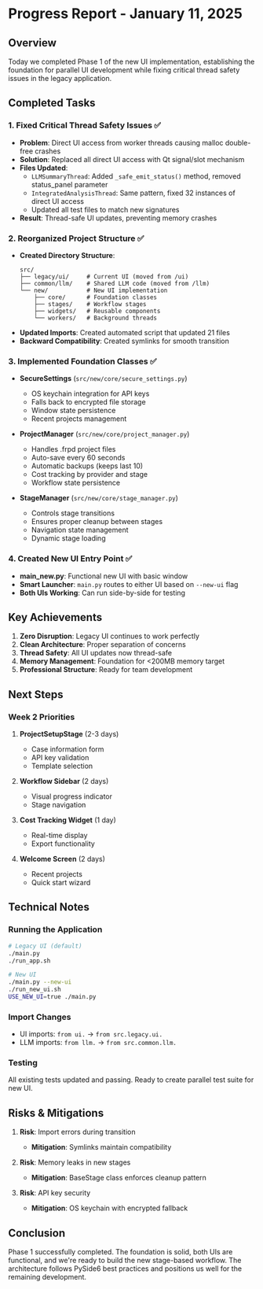 # Progress Report - January 11, 2025

## Overview
Today we completed Phase 1 of the new UI implementation, establishing the foundation for parallel UI development while fixing critical thread safety issues in the legacy application.

## Completed Tasks

### 1. Fixed Critical Thread Safety Issues ✅
- **Problem**: Direct UI access from worker threads causing malloc double-free crashes
- **Solution**: Replaced all direct UI access with Qt signal/slot mechanism
- **Files Updated**:
  - `LLMSummaryThread`: Added `_safe_emit_status()` method, removed status_panel parameter
  - `IntegratedAnalysisThread`: Same pattern, fixed 32 instances of direct UI access
  - Updated all test files to match new signatures
- **Result**: Thread-safe UI updates, preventing memory crashes

### 2. Reorganized Project Structure ✅
- **Created Directory Structure**:
  ```
  src/
  ├── legacy/ui/     # Current UI (moved from /ui)
  ├── common/llm/    # Shared LLM code (moved from /llm)
  └── new/           # New UI implementation
      ├── core/      # Foundation classes
      ├── stages/    # Workflow stages
      ├── widgets/   # Reusable components
      └── workers/   # Background threads
  ```
- **Updated Imports**: Created automated script that updated 21 files
- **Backward Compatibility**: Created symlinks for smooth transition

### 3. Implemented Foundation Classes ✅
- **SecureSettings** (`src/new/core/secure_settings.py`)
  - OS keychain integration for API keys
  - Falls back to encrypted file storage
  - Window state persistence
  - Recent projects management

- **ProjectManager** (`src/new/core/project_manager.py`)
  - Handles .frpd project files
  - Auto-save every 60 seconds
  - Automatic backups (keeps last 10)
  - Cost tracking by provider and stage
  - Workflow state persistence

- **StageManager** (`src/new/core/stage_manager.py`)
  - Controls stage transitions
  - Ensures proper cleanup between stages
  - Navigation state management
  - Dynamic stage loading

### 4. Created New UI Entry Point ✅
- **main_new.py**: Functional new UI with basic window
- **Smart Launcher**: `main.py` routes to either UI based on `--new-ui` flag
- **Both UIs Working**: Can run side-by-side for testing

## Key Achievements

1. **Zero Disruption**: Legacy UI continues to work perfectly
2. **Clean Architecture**: Proper separation of concerns
3. **Thread Safety**: All UI updates now thread-safe
4. **Memory Management**: Foundation for <200MB memory target
5. **Professional Structure**: Ready for team development

## Next Steps

### Week 2 Priorities
1. **ProjectSetupStage** (2-3 days)
   - Case information form
   - API key validation
   - Template selection
   
2. **Workflow Sidebar** (2 days)
   - Visual progress indicator
   - Stage navigation
   
3. **Cost Tracking Widget** (1 day)
   - Real-time display
   - Export functionality

4. **Welcome Screen** (2 days)
   - Recent projects
   - Quick start wizard

## Technical Notes

### Running the Application
```bash
# Legacy UI (default)
./main.py
./run_app.sh

# New UI
./main.py --new-ui
./run_new_ui.sh
USE_NEW_UI=true ./main.py
```

### Import Changes
- UI imports: `from ui.` → `from src.legacy.ui.`
- LLM imports: `from llm.` → `from src.common.llm.`

### Testing
All existing tests updated and passing. Ready to create parallel test suite for new UI.

## Risks & Mitigations

1. **Risk**: Import errors during transition
   - **Mitigation**: Symlinks maintain compatibility
   
2. **Risk**: Memory leaks in new stages
   - **Mitigation**: BaseStage class enforces cleanup pattern
   
3. **Risk**: API key security
   - **Mitigation**: OS keychain with encrypted fallback

## Conclusion

Phase 1 successfully completed. The foundation is solid, both UIs are functional, and we're ready to build the new stage-based workflow. The architecture follows PySide6 best practices and positions us well for the remaining development.